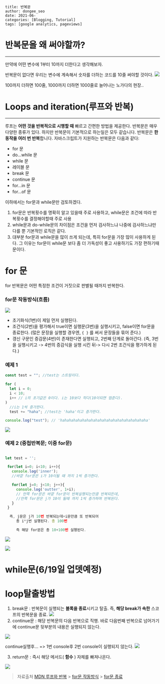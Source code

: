 ```
title: 반복문
author: dongee_seo
date: 2021-06-
categories: [Blogging, Tutorial]
tags: [google analytics, pageviews]
```

# 반복문을 왜 써야할까?

---

만약에 어떤 변수에 1부터 10까지 더한다고 생각해보자.

반복문이 없다면 우리는 변수에 계속해서 숫자를 더하는 코드를 10줄 써야할 것이다.
![](https://velog.velcdn.com/images%2Fseod0209%2Fpost%2F4e6a3ef5-a56a-45b5-b53e-12112c8d9c33%2FScreen%20Shot%202021-06-13%20at%202.50.57%20PM.png)

100까지 더하면 100줄, 1000까지 더하면 1000줄로 늘어나는 노가다의 현장..

# Loops and iteration(루프와 반복)

---

루프는 **어떤 것을 반복적으로 시행할 때** 빠르고 간편한 방법을 제공한다.
반복문은 매우 다양한 종류가 있다. 하지만 반복문이 기본적으로 하는일은 모두 같습니다. 반복문은 **한 동작을 여러 번 반복**합니다.
자바스크립트가 지원하는 반복문은 다음과 같다:

- for 문
- do...while 문
- while 문
- 레이블 문
- break 문
- continue 문
- for...in 문
- for...of 문

이하에서는 for문과 while문만 검토하겠다.

1. for문은 반복횟수를 명확히 알고 있을때 주로 사용하고, while문은 조건에 따라 반복횟수를 결정해야할때 주로 사용
2. while문과 do-while문의 차이점은 조건을 먼저 검사하느냐 나중에 검사하느냐만 다를 뿐 기본적인 로직은 같다.
3. 대부분 for문과 while문을 많이 쓰게 되는데, 특히 for문을 가장 많이 사용하게 된다. 그 이유는 for문이 while문 보다 좀 더 가독성이 좋고 사용하기도 가장 편하기때문이다.

# for 문

for 반복문은 어떤 특정한 조건이 거짓으로 판별될 때까지 반복한다.

### for문 작동방식(흐름)

![](https://velog.velcdn.com/images%2Fseod0209%2Fpost%2F0f23dac2-48b7-4a30-9e43-05b286b95c33%2Fimage.png)

- 초기화식(1번)이 제일 먼저 실행된다.
- 조건식(2번)을 평가해서 true이면 실행문(3번)을 실행시키고, false이면 for문을 종료한다.
  (많은 문장을 실행할 경우엔, `{ }` 를 써서 문장들을 묶어 준다.)
- 갱신 구문인 증감문(4번)이 존재한다면 실행되고, 2번째 단계로 돌아간다.
  (즉, 3번을 실행시키고 -> 4번의 증감식을 실행 시킨 뒤-> 다시 2번 조건식을 평가하게 된다.)

### 예제 1

```jsx
const test = ""; //test는 스트링이다.

for (
  let i = 0;
  i < 10;
  i++ // i의 초기값은 0이다. i는 10보다 작다(10이되면 멈춘다).
)
  //i는 1씩 증가한다.
  test += "haha"; //test는 'haha'이고 증가한다.

console.log("test"); // 'hahahahahahahahahahahahahahahahahahahaha'
```

![](https://velog.velcdn.com/images%2Fseod0209%2Fpost%2F5632ed0c-925f-41dd-a85d-3426925da1c7%2Fimage.png)

### 예제 2 (중첩반복문; 이중 for문)

```jsx

let test = '';

 for(let i=0; i<10; i++){
   console.log('inner');
   //바깥 for문은 i가 10이될 때 까지 1씩 증가한다.

   for(let j=0; j<10; j++){
     console.log('outter', 1+i);
     // 안쪽 for문은 바깥 for문이 반복실행되는만큼 반복되든데,
     //안쪽 for문은 j가 10이 될때 까지 1씩 증가하며 반복된다.
   }
 }

  즉, j문은 j가 10번 반복되는데+i문만큼 또 반복되어
     총 i*j번 실행된다. 총 100번

     즉 해당 for문은 총 10+100번 실행된다.

```

![](https://velog.velcdn.com/images%2Fseod0209%2Fpost%2Fba642b79-2531-47e8-9f9c-c892a7c9a403%2FScreen%20Shot%202021-06-13%20at%202.05.57%20PM.png)

![](https://velog.velcdn.com/images%2Fseod0209%2Fpost%2F40bd7615-501e-4478-bcf8-d1bf46a1e23d%2FScreen%20Shot%202021-06-13%20at%202.11.11%20PM.png)

# while문(6/19일 업뎃예정)

# loop탈출방법

1. break문
   : 반복문이 실행되는 **블록을 종료**시키고 탈출. 즉, **해당 break가 속한** 스코프의 반복문을 종료.
   ![](https://velog.velcdn.com/images%2Fseod0209%2Fpost%2F281d8f10-ea6f-47f7-b630-649633183fa1%2FScreen%20Shot%202021-06-13%20at%202.20.14%20PM.png)
2. continue문
   : 해당 반복문의 다음 반복으로 직행. 바로 다음번째 반복으로 넘어가기에 continue문 뒷부분의 내용은 실행되지 않는다.

![](https://velog.velcdn.com/images%2Fseod0209%2Fpost%2F3c18d749-12cc-42c6-b25c-9f3830628ebc%2FScreen%20Shot%202021-06-13%20at%202.55.06%20PM.png)

continue실행후... => 1번 console후 2번 console이 실행되지 않는다.
![](https://velog.velcdn.com/images%2Fseod0209%2Fpost%2Ffe29cede-b39b-42a1-8e24-d8ef85479a05%2FScreen%20Shot%202021-06-13%20at%202.55.32%20PM.png)

3. return문
   : 즉시 해당 메서드( **함수** ) 자체를 빠져나온다.

![](https://velog.velcdn.com/images%2Fseod0209%2Fpost%2Fe5e2c231-fb7a-4199-b3ab-9c3752a6b952%2FScreen%20Shot%202021-06-13%20at%203.11.57%20PM.png)

> 자료출처
> [MDN 루프와 반복](https://developer.mozilla.org/ko/docs/Web/JavaScript/Guide/Loops_and_iteration) > [for문 작동방식](https://coding-factory.tistory.com/382) > [for문 종료](https://im-developer.tistory.com/69)
